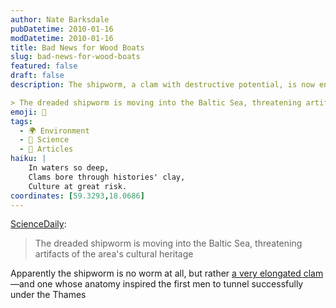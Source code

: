```yaml
---
author: Nate Barksdale
pubDatetime: 2010-01-16
modDatetime: 2010-01-16
title: Bad News for Wood Boats
slug: bad-news-for-wood-boats
featured: false
draft: false
description: The shipworm, a clam with destructive potential, is now encroaching on the Baltic Sea, impacting cultural artifacts.  

> The dreaded shipworm is moving into the Baltic Sea, threatening artifacts of the area's cultural heritage
emoji: 🐚  
tags:
  - 🌍 Environment
  - 🔬 Science
  - 📖 Articles
haiku: |
    In waters so deep,  
    Clams bore through histories' clay,  
    Culture at great risk.  
coordinates: [59.3293,18.0686]
---
```


[ScienceDaily](https://www.google.com/search?q=%22ScienceDaily%22%20feeds.sciencedaily.com):

> The dreaded shipworm is moving into the Baltic Sea, threatening artifacts of the area's cultural heritage

Apparently the shipworm is no worm at all, but rather [a very elongated clam](http://en.wikipedia.org/wiki/Shipworm)—and one whose anatomy inspired the first men to tunnel successfully under the Thames
